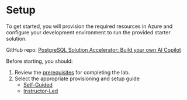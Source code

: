 # Setup

To get started, you will provision the required resources in Azure and configure your development environment to run the provided starter solution.

GitHub repo: [PostgreSQL Solution Accelerator: Build your own AI Copilot](https://github.com/solliancenet/microsoft-postgresql-solution-accelerator-build-your-own-ai-copilot)

Before starting, you should:

1. Review the [prerequisites](0-Prerequisites/index.md) for completing the lab.
2. Select the appropriate provisioning and setup guide
      - [Self-Guided](1-Provision-And-Setup/01-Self-Guided.md)
      - [Instructor-Led](1-Provision-And-Setup/02-Instructor-Led.md)
